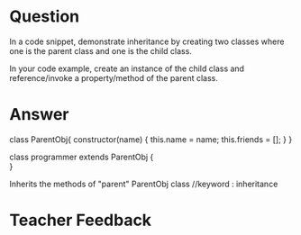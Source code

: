 # Question
In a code snippet, demonstrate inheritance by creating two classes where one is the parent class and one is the child class.

In your code example, create an instance of the child class and reference/invoke a property/method of the parent class.

# Answer

class ParentObj{
  constructor(name) {
    this.name = name;
    this.friends = [];
  }
}

class programmer extends ParentObj { 			
}

Inherits the methods of "parent" ParentObj class
  //keyword : inheritance
# Teacher Feedback